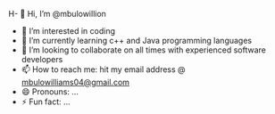 H- 👋 Hi, I’m @mbulowillion
- 👀 I’m interested in coding
- 🌱 I’m currently learning c++ and Java programming languages
- 💞️ I’m looking to collaborate on all times with experienced software developers 
- 📫 How to reach me: hit my email address @ mbulowilliams04@gmail.com
- 😄 Pronouns: ...
- ⚡ Fun fact: ...

<!---
mbulowillion/mbulowillion is a ✨ special ✨ repository because its `README.md` (this file) appears on your GitHub profile.
You can click the Preview link to take a look at your changes.
--->

